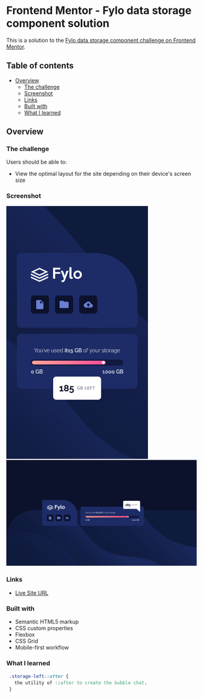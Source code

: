 # Frontend Mentor - Fylo data storage component solution

This is a solution to the [Fylo data storage component challenge on Frontend Mentor](https://www.frontendmentor.io/challenges/fylo-data-storage-component-1dZPRbV5n).

## Table of contents

- [Overview](#overview)
  - [The challenge](#the-challenge)
  - [Screenshot](#screenshot)
  - [Links](#links)
  - [Built with](#built-with)
  - [What I learned](#what-i-learned)

## Overview

### The challenge

Users should be able to:

- View the optimal layout for the site depending on their device's screen size

### Screenshot

![](./mobile.jpg)
![](./desktop.jpg)

### Links

- [Live Site URL](https://elvis-lr.github.io/Fylo-data-storage-component/)

### Built with

- Semantic HTML5 markup
- CSS custom properties
- Flexbox
- CSS Grid
- Mobile-first workflow

### What I learned

```css
 .storage-left::after {
   the utility of ::after to create the bubble chat.
 }
```
